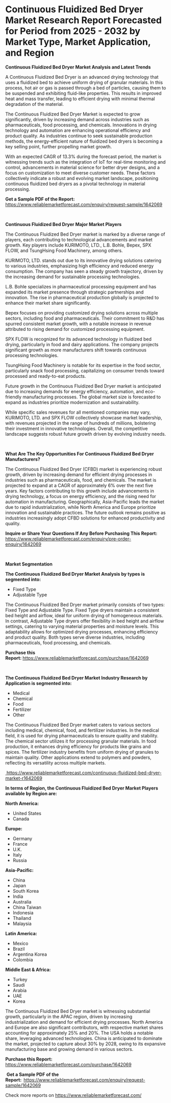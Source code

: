 <p><h1>Continuous Fluidized Bed Dryer Market Research Report Forecasted for Period from 2025 -  2032 by Market Type, Market Application, and Region</h1></p><p><strong>Continuous Fluidized Bed Dryer Market Analysis and Latest Trends</strong></p>
<p><p>A Continuous Fluidized Bed Dryer is an advanced drying technology that uses a fluidized bed to achieve uniform drying of granular materials. In this process, hot air or gas is passed through a bed of particles, causing them to be suspended and exhibiting fluid-like properties. This results in improved heat and mass transfer, leading to efficient drying with minimal thermal degradation of the material.</p><p>The Continuous Fluidized Bed Dryer Market is expected to grow significantly, driven by increasing demand across industries such as pharmaceuticals, food processing, and chemicals. Innovations in drying technology and automation are enhancing operational efficiency and product quality. As industries continue to seek sustainable production methods, the energy-efficient nature of fluidized bed dryers is becoming a key selling point, further propelling market growth.</p><p>With an expected CAGR of 13.3% during the forecast period, the market is witnessing trends such as the integration of IoT for real-time monitoring and control, advancements in material science for better dryer designs, and a focus on customization to meet diverse customer needs. These factors collectively indicate a robust and evolving market landscape, positioning continuous fluidized bed dryers as a pivotal technology in material processing.</p></p>
<p><strong>Get a Sample PDF of the Report:&nbsp;</strong> <a href="https://www.reliablemarketforecast.com/enquiry/request-sample/1642069?utm_campaign=2332&utm_medium=2&utm_source=Github&utm_content=ia&utm_term=22022025&utm_id=continuous-fluidized-bed-dryer">https://www.reliablemarketforecast.com/enquiry/request-sample/1642069</a></p>
<p>&nbsp;</p>
<p><strong>Continuous Fluidized Bed Dryer Major Market Players</strong></p>
<p><p>The Continuous Fluidized Bed Dryer market is marked by a diverse range of players, each contributing to technological advancements and market growth. Key players include KURIMOTO, LTD., L.B. Bohle, Bepex, SPX FLOW, and TsungHsing Food Machinery, among others. </p><p>KURIMOTO, LTD. stands out due to its innovative drying solutions catering to various industries, emphasizing high efficiency and reduced energy consumption. The company has seen a steady growth trajectory, driven by the increasing demand for sustainable processing technologies.</p><p>L.B. Bohle specializes in pharmaceutical processing equipment and has expanded its market presence through strategic partnerships and innovation. The rise in pharmaceutical production globally is projected to enhance their market share significantly.</p><p>Bepex focuses on providing customized drying solutions across multiple sectors, including food and pharmaceuticals. Their commitment to R&D has spurred consistent market growth, with a notable increase in revenue attributed to rising demand for customized processing equipment.</p><p>SPX FLOW is recognized for its advanced technology in fluidized bed drying, particularly in food and dairy applications. The company projects significant growth as more manufacturers shift towards continuous processing technologies.</p><p>TsungHsing Food Machinery is notable for its expertise in the food sector, particularly snack food processing, capitalizing on consumer trends toward processed and ready-to-eat products.</p><p>Future growth in the Continuous Fluidized Bed Dryer market is anticipated due to increasing demands for energy efficiency, automation, and eco-friendly manufacturing processes. The global market size is forecasted to expand as industries prioritize modernization and sustainability.</p><p>While specific sales revenues for all mentioned companies may vary, KURIMOTO, LTD. and SPX FLOW collectively showcase market leadership, with revenues projected in the range of hundreds of millions, bolstering their investment in innovative technologies. Overall, the competitive landscape suggests robust future growth driven by evolving industry needs.</p></p>
<p>&nbsp;</p>
<p><strong>What Are The Key Opportunities For Continuous Fluidized Bed Dryer Manufacturers?</strong></p>
<p><p>The Continuous Fluidized Bed Dryer (CFBD) market is experiencing robust growth, driven by increasing demand for efficient drying processes in industries such as pharmaceuticals, food, and chemicals. The market is projected to expand at a CAGR of approximately 6% over the next five years. Key factors contributing to this growth include advancements in drying technology, a focus on energy efficiency, and the rising need for automation in manufacturing. Geographically, Asia-Pacific leads the market due to rapid industrialization, while North America and Europe prioritize innovation and sustainable practices. The future outlook remains positive as industries increasingly adopt CFBD solutions for enhanced productivity and quality.</p></p>
<p><strong>Inquire or Share Your Questions If Any Before Purchasing This Report:</strong> <a href="https://www.reliablemarketforecast.com/enquiry/pre-order-enquiry/1642069?utm_campaign=2332&utm_medium=2&utm_source=Github&utm_content=ia&utm_term=22022025&utm_id=continuous-fluidized-bed-dryer">https://www.reliablemarketforecast.com/enquiry/pre-order-enquiry/1642069</a></p>
<p>&nbsp;</p>
<p><strong>Market Segmentation</strong></p>
<p><strong>The Continuous Fluidized Bed Dryer Market Analysis by types is segmented into:</strong></p>
<p><ul><li>Fixed Type</li><li>Adjustable Type</li></ul></p>
<p><p>The Continuous Fluidized Bed Dryer market primarily consists of two types: Fixed Type and Adjustable Type. Fixed Type dryers maintain a consistent bed height and airflow, ideal for uniform drying of homogeneous materials. In contrast, Adjustable Type dryers offer flexibility in bed height and airflow settings, catering to varying material properties and moisture levels. This adaptability allows for optimized drying processes, enhancing efficiency and product quality. Both types serve diverse industries, including pharmaceuticals, food processing, and chemicals.</p></p>
<p><strong>Purchase this Report:&nbsp;</strong><a href="https://www.reliablemarketforecast.com/purchase/1642069?utm_campaign=2332&utm_medium=2&utm_source=Github&utm_content=ia&utm_term=22022025&utm_id=continuous-fluidized-bed-dryer">https://www.reliablemarketforecast.com/purchase/1642069</a></p>
<p>&nbsp;</p>
<p><strong>The Continuous Fluidized Bed Dryer Market Industry Research by Application is segmented into:</strong></p>
<p><ul><li>Medical</li><li>Chemical</li><li>Food</li><li>Fertilizer</li><li>Other</li></ul></p>
<p><p>The Continuous Fluidized Bed Dryer market caters to various sectors including medical, chemical, food, and fertilizer industries. In the medical field, it is used for drying pharmaceuticals to ensure quality and stability. The chemical sector utilizes it for processing granular materials. In food production, it enhances drying efficiency for products like grains and spices. The fertilizer industry benefits from uniform drying of granules to maintain quality. Other applications extend to polymers and powders, reflecting its versatility across multiple markets.</p></p>
<p><a href="https://www.reliablemarketforecast.com/continuous-fluidized-bed-dryer-market-r1642069?utm_campaign=2332&utm_medium=2&utm_source=Github&utm_content=ia&utm_term=22022025&utm_id=continuous-fluidized-bed-dryer">&nbsp;https://www.reliablemarketforecast.com/continuous-fluidized-bed-dryer-market-r1642069</a></p>
<p><strong>In terms of Region, the Continuous Fluidized Bed Dryer Market Players available by Region are:</strong></p>
<p>
    <p> <strong> North America: </strong>
        <ul>
            <li>United States</li>
            <li>Canada</li>
        </ul>
        </p> 
    <p> <strong> Europe: </strong>
        <ul>
            <li>Germany</li>
            <li>France</li>
            <li>U.K.</li>
            <li>Italy</li>
            <li>Russia</li>
        </ul>
        </p> 
    <p> <strong> Asia-Pacific: </strong>
        <ul>
            <li>China</li>
            <li>Japan</li>
            <li>South Korea</li>
            <li>India</li>
            <li>Australia</li>
            <li>China Taiwan</li>
            <li>Indonesia</li>
            <li>Thailand</li>
            <li>Malaysia</li>
        </ul>
        </p> 
    <p> <strong> Latin America: </strong>
        <ul>
            <li>Mexico</li>
            <li>Brazil</li>
            <li>Argentina Korea</li>
            <li>Colombia</li>
        </ul>
        </p> 
    <p> <strong> Middle East & Africa: </strong>
        <ul>
            <li>Turkey</li>
            <li>Saudi</li>
            <li>Arabia</li>
            <li>UAE</li>
            <li>Korea</li>
        </ul>
    </p>
    </p>
<p><p>The Continuous Fluidized Bed Dryer market is witnessing substantial growth, particularly in the APAC region, driven by increasing industrialization and demand for efficient drying processes. North America and Europe are also significant contributors, with respective market shares accounting for approximately 25% and 20%. The USA holds a notable share, leveraging advanced technologies. China is anticipated to dominate the market, projected to capture about 30% by 2028, owing to its expansive manufacturing base and growing demand in various sectors.</p></p>
<p><strong>Purchase this Report: </strong><a href="https://www.reliablemarketforecast.com/purchase/1642069?utm_campaign=2332&utm_medium=2&utm_source=Github&utm_content=ia&utm_term=22022025&utm_id=continuous-fluidized-bed-dryer">https://www.reliablemarketforecast.com/purchase/1642069</a></p>
<p>&nbsp;<strong>Get a Sample PDF of the Report:&nbsp;&nbsp;</strong><a href="https://www.reliablemarketforecast.com/enquiry/request-sample/1642069?utm_campaign=2332&utm_medium=2&utm_source=Github&utm_content=ia&utm_term=22022025&utm_id=continuous-fluidized-bed-dryer">https://www.reliablemarketforecast.com/enquiry/request-sample/1642069</a></p>
<p><strong></strong></p>
<p>Check more reports on <a href="https://www.reliablemarketforecast.com/?utm_campaign=2332&utm_medium=2&utm_source=Github&utm_content=ia&utm_term=22022025&utm_id=continuous-fluidized-bed-dryer">https://www.reliablemarketforecast.com/</a></p>